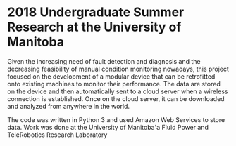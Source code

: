 # 2018 Undergraduate Summer Research at the University of Manitoba
Given the increasing need of fault detection and diagnosis and the decreasing feasibility of manual condition monitoring nowadays, this project focused on the development of a modular device that can be retrofitted onto existing machines to monitor their performance. The data are stored on the device and then automatically sent to a cloud server when a wireless connection is established. Once on the cloud server, it can be downloaded and analyzed from anywhere in the world.

The code was written in Python 3 and used Amazon Web Services to store data. Work was done at the University of Manitoba'a Fluid Power and TeleRobotics Research Laboratory

